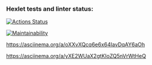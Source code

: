 ### Hexlet tests and linter status:
[![Actions Status](https://github.com/DyakonovVitaliy/python-project-49/workflows/hexlet-check/badge.svg)](https://github.com/DyakonovVitaliy/python-project-49/actions)

[![Maintainability](https://api.codeclimate.com/v1/badges/0a1af83ff73b41fdfabb/maintainability)](https://codeclimate.com/github/DyakonovVitaliy/python-project-49/maintainability)

https://asciinema.org/a/oXXvXQcq6e6x64IavDqAY6aOh

https://asciinema.org/a/yXE2WUaX2gtKIoZQ5nVrWtHeQ
